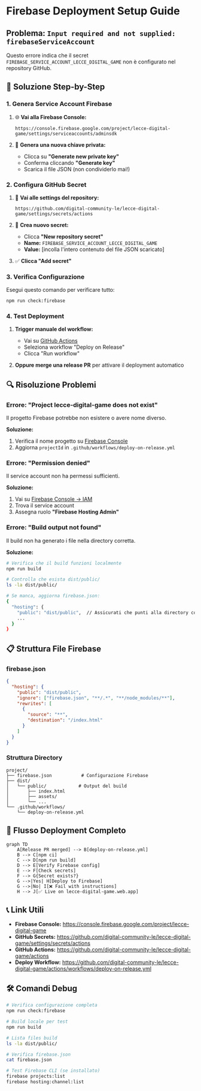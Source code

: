 # Firebase Deployment Setup Guide

## Problema: `Input required and not supplied: firebaseServiceAccount`

Questo errore indica che il secret `FIREBASE_SERVICE_ACCOUNT_LECCE_DIGITAL_GAME` non è configurato nel repository GitHub.

## 🔧 Soluzione Step-by-Step

### 1. **Genera Service Account Firebase**

1. 🌐 **Vai alla Firebase Console:**

   ```
   https://console.firebase.google.com/project/lecce-digital-game/settings/serviceaccounts/adminsdk
   ```

2. 🔑 **Genera una nuova chiave privata:**
   - Clicca su **"Generate new private key"**
   - Conferma cliccando **"Generate key"**
   - Scarica il file JSON (non condividerlo mai!)

### 2. **Configura GitHub Secret**

1. 📝 **Vai alle settings del repository:**

   ```
   https://github.com/digital-community-le/lecce-digital-game/settings/secrets/actions
   ```

2. 🔐 **Crea nuovo secret:**
   - Clicca **"New repository secret"**
   - **Name:** `FIREBASE_SERVICE_ACCOUNT_LECCE_DIGITAL_GAME`
   - **Value:** [incolla l'intero contenuto del file JSON scaricato]

3. ✅ **Clicca "Add secret"**

### 3. **Verifica Configurazione**

Esegui questo comando per verificare tutto:

```bash
npm run check:firebase
```

### 4. **Test Deployment**

1. **Trigger manuale del workflow:**
   - Vai su [GitHub Actions](https://github.com/digital-community-le/lecce-digital-game/actions)
   - Seleziona workflow "Deploy on Release"
   - Clicca "Run workflow"

2. **Oppure merge una release PR** per attivare il deployment automatico

## 🔍 Risoluzione Problemi

### Errore: "Project lecce-digital-game does not exist"

Il progetto Firebase potrebbe non esistere o avere nome diverso.

**Soluzione:**

1. Verifica il nome progetto su [Firebase Console](https://console.firebase.google.com)
2. Aggiorna `projectId` in `.github/workflows/deploy-on-release.yml`

### Errore: "Permission denied"

Il service account non ha permessi sufficienti.

**Soluzione:**

1. Vai su [Firebase Console → IAM](https://console.firebase.google.com/project/lecce-digital-game/iam-admin/iam)
2. Trova il service account
3. Assegna ruolo **"Firebase Hosting Admin"**

### Errore: "Build output not found"

Il build non ha generato i file nella directory corretta.

**Soluzione:**

```bash
# Verifica che il build funzioni localmente
npm run build

# Controlla che esista dist/public/
ls -la dist/public/

# Se manca, aggiorna firebase.json:
{
  "hosting": {
    "public": "dist/public",  // Assicurati che punti alla directory corretta
    ...
  }
}
```

## 📋 Struttura File Firebase

### firebase.json

```json
{
  "hosting": {
    "public": "dist/public",
    "ignore": ["firebase.json", "**/.*", "**/node_modules/**"],
    "rewrites": [
      {
        "source": "**",
        "destination": "/index.html"
      }
    ]
  }
}
```

### Struttura Directory

```
project/
├── firebase.json           # Configurazione Firebase
├── dist/
│   └── public/            # Output del build
│       ├── index.html
│       ├── assets/
│       └── ...
└── .github/workflows/
    └── deploy-on-release.yml
```

## 🚀 Flusso Deployment Completo

```mermaid
graph TD
    A[Release PR merged] --> B[deploy-on-release.yml]
    B --> C[npm ci]
    C --> D[npm run build]
    D --> E[Verify Firebase config]
    E --> F[Check secrets]
    F --> G{Secret exists?}
    G -->|Yes| H[Deploy to Firebase]
    G -->|No| I[❌ Fail with instructions]
    H --> J[✅ Live on lecce-digital-game.web.app]
```

## 📞 Link Utili

- **Firebase Console:** https://console.firebase.google.com/project/lecce-digital-game
- **GitHub Secrets:** https://github.com/digital-community-le/lecce-digital-game/settings/secrets/actions
- **GitHub Actions:** https://github.com/digital-community-le/lecce-digital-game/actions
- **Deploy Workflow:** https://github.com/digital-community-le/lecce-digital-game/actions/workflows/deploy-on-release.yml

## 🛠️ Comandi Debug

```bash
# Verifica configurazione completa
npm run check:firebase

# Build locale per test
npm run build

# Lista files build
ls -la dist/public/

# Verifica firebase.json
cat firebase.json

# Test Firebase CLI (se installato)
firebase projects:list
firebase hosting:channel:list
```
